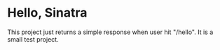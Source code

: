 # Hello, Sinatra
This project just returns a simple response when user hit "/hello".  It is a small test project.

